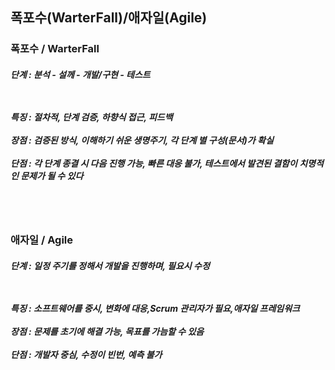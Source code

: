 <h2> 폭포수(WarterFall)/애자일(Agile) </h2>
<h3>폭포수 / WarterFall</h3>
<h5>단계 : 분석 - 설께 - 개발/구현 - 테스트
  
<br><br>
특징 : 절차적, 단계 검증, 하향식 접근, 피드백
<br><br>
장점 : 검증된 방식, 이해하기 쉬운 생명주기, 각 단계 별 구성(문서)가 확실
<br><br>
단점 : 각 단계 종결 시 다음 진행 가능, 빠른 대응 불가, 테스트에서 발견된 결함이 치명적인 문제가 될 수 있다
</h5>
<br><br>
<h3>애자일 / Agile</h3>
<h5>단계 : 일정 주기를 정해서 개발을 진행하며, 필요시 수정
  
<br><br>
특징 : 소프트웨어를 중시, 변화에 대응,Scrum 관리자가 필요,애자일 프레임워크
<br><br>
장점 : 문제를 초기에 해결 가능, 목표를 가늠할 수 있음
<br><br>
단점 : 개발자 중심, 수정이 빈번, 예측 불가
</h5>

<div align="center">
</div>
<br>

